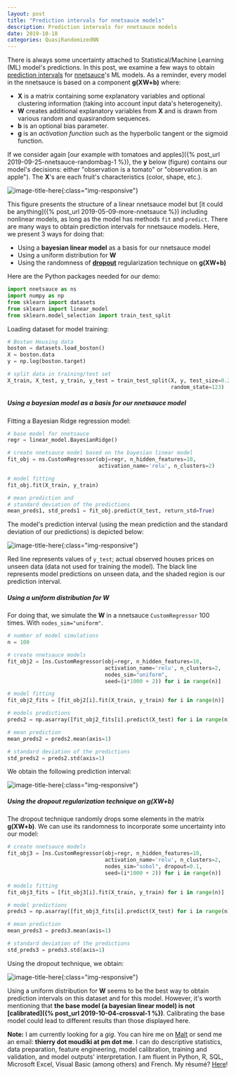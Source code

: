 ```yaml
---
layout: post
title: "Prediction intervals for nnetsauce models"
description: Prediction intervals for nnetsauce models 
date: 2019-10-18
categories: QuasiRandomizedNN
---
```




There is always some uncertainty attached to Statistical/Machine Learning (ML) model's predictions. 
In this post, we examine a few ways to obtain [prediction intervals](https://en.wikipedia.org/wiki/Prediction_interval) for [nnetsauce](https://github.com/thierrymoudiki/nnetsauce)'s ML models. As a reminder, every model in the nnetsauce is based on a component __g(XW+b)__ where:

- __X__ is a matrix containing some explanatory variables and optional clustering information (taking into account input data's heterogeneity).
- __W__ creates additional explanatory variables from __X__ and is drawn from various random and quasirandom sequences.
- __b__ is an optional bias parameter.
- __g__ is an _activation function_ such as the hyperbolic tangent or the sigmoid function.  


If we consider again [our example with tomatoes and apples]({% post_url 2019-09-25-nnetsauce-randombag-1 %}), the __y__ below (figure) contains our model's decisions: either "observation is a tomato" or "observation is an apple"). The __X__'s are each fruit's characteristics (color, shape, etc.). 

![image-title-here]({{base}}/images/2019-10-18/2019-10-18-image1.png){:class="img-responsive"}

This figure presents the structure of a linear nnetsauce model but [it could be anything]({% post_url 2019-05-09-more-nnetsauce %}) including nonlinear models, as long as the model has methods `fit` and `predict`. There are many ways to obtain prediction intervals for nnetsauce models. Here, we present 3 ways for doing that: 

- Using a __bayesian linear model__ as a basis for our nnetsauce model 
- Using a uniform distribution for __W__
- Using the randomness of [__dropout__](https://en.wikipedia.org/wiki/Dropout_(neural_networks)) regularization technique on __g(XW+b)__


Here are the Python packages needed for our demo: 

```python
import nnetsauce as ns
import numpy as np      
from sklearn import datasets
from sklearn import linear_model
from sklearn.model_selection import train_test_split
```

Loading dataset for model training: 

```python
# Boston Housing data
boston = datasets.load_boston()
X = boston.data 
y = np.log(boston.target)

# split data in training/test set
X_train, X_test, y_train, y_test = train_test_split(X, y, test_size=0.2,  
                                                    random_state=123)
```

##### Using a __bayesian model__ as a basis for our nnetsauce model


Fitting a Bayesian Ridge regression model: 

```python
# base model for nnetsauce
regr = linear_model.BayesianRidge()

# create nnetsauce model based on the bayesian linear model
fit_obj = ns.CustomRegressor(obj=regr, n_hidden_features=10, 
                             activation_name='relu', n_clusters=2)

# model fitting
fit_obj.fit(X_train, y_train)

# mean prediction and
# standard deviation of the predictions
mean_preds1, std_preds1 = fit_obj.predict(X_test, return_std=True)
```

The model's prediction interval (using the mean prediction and
the standard deviation of our predictions) is depicted below:

![image-title-here]({{base}}/images/2019-10-18/2019-10-18-image2.png){:class="img-responsive"}

Red line represents values of `y_test`; actual observed houses prices on unseen data (data not used for training the model). The black line represents model predictions on unseen data, and the shaded region is our prediction interval.

##### Using a uniform distribution for __W__

For doing that, we simulate the __W__ in a nnetsauce `CustomRegressor` 100 times. With `nodes_sim="uniform"`.

```python
# number of model simulations
n = 100 

# create nnetsauce models
fit_obj2 = [ns.CustomRegressor(obj=regr, n_hidden_features=10, 
                               activation_name='relu', n_clusters=2,
                               nodes_sim="uniform", 
                               seed=(i*1000 + 2)) for i in range(n)]

# model fitting
fit_obj2_fits = [fit_obj2[i].fit(X_train, y_train) for i in range(n)]

# models predictions 
preds2 = np.asarray([fit_obj2_fits[i].predict(X_test) for i in range(n)]).T

# mean prediction 
mean_preds2 = preds2.mean(axis=1)

# standard deviation of the predictions
std_preds2 = preds2.std(axis=1)

```

We obtain the following prediction interval: 

![image-title-here]({{base}}/images/2019-10-18/2019-10-18-image3.png){:class="img-responsive"}

##### Using the __dropout__ regularization technique on __g(XW+b)__

The dropout technique randomly drops some elements in the matrix __g(XW+b)__. We can use its randomness to incorporate some uncertainty into our model:

```python
# create nnetsauce models
fit_obj3 = [ns.CustomRegressor(obj=regr, n_hidden_features=10, 
                               activation_name='relu', n_clusters=2,
                               nodes_sim="sobol", dropout=0.1, 
                               seed=(i*1000 + 2)) for i in range(n)]

# models fitting
fit_obj3_fits = [fit_obj3[i].fit(X_train, y_train) for i in range(n)]

# model predictions 
preds3 = np.asarray([fit_obj3_fits[i].predict(X_test) for i in range(n)]).T

# mean prediction 
mean_preds3 = preds3.mean(axis=1)

# standard deviation of the predictions
std_preds3 = preds3.std(axis=1)
```

Using the dropout technique, we obtain: 

![image-title-here]({{base}}/images/2019-10-18/2019-10-18-image4.png){:class="img-responsive"}


Using a uniform distribution for __W__ seems to be the best way to obtain prediction intervals on this dataset and for this model. However, it's worth mentioning that __the base model (a bayesian linear model) is not [calibrated]({% post_url 2019-10-04-crossval-1 %})__. Calibrating the base model could lead to different results than those displayed here. 


__Note:__ I am currently looking for a _gig_. You can hire me on [Malt](https://www.malt.fr/profile/thierrymoudiki) or send me an email: __thierry dot moudiki at pm dot me__. I can do descriptive statistics, data preparation, feature engineering, model calibration, training and validation, and model outputs' interpretation. I am fluent in Python, R, SQL, Microsoft Excel, Visual Basic (among others) and French. My résumé? [Here]({{base}}/cv/thierry-moudiki.pdf)!



